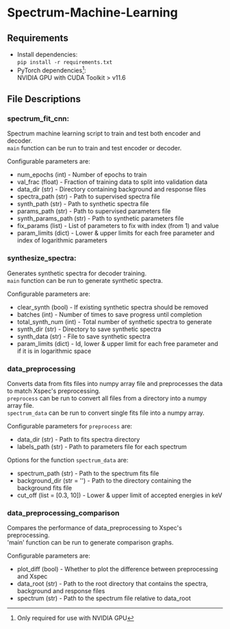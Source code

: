 # Spectrum-Machine-Learning

## Requirements
* Install dependencies:  
`pip install -r requirements.txt`
* PyTorch dependencies[^1]:  
NVIDIA GPU with CUDA Toolkit > v11.6
[^1]: Only required for use with NVIDIA GPU

## File Descriptions
### spectrum_fit_cnn:
Spectrum machine learning script to train and test both encoder and decoder.  
`main` function can be run to train and test encoder or decoder.  

Configurable parameters are:
* num_epochs (int) - Number of epochs to train
* val_frac (float) - Fraction of training data to split into validation data
* data_dir (str) - Directory containing background and response files
* spectra_path (str) - Path to supervised spectra file
* synth_path (str) - Path to synthetic spectra file
* params_path (str) - Path to supervised parameters file
* synth_params_path (str) - Path to synthetic parameters file
* fix_params (list) - List of parameters to fix with index (from 1) and value
* param_limits (dict) - Lower & upper limits for each free parameter and index of logarithmic parameters

### synthesize_spectra:
Generates synthetic spectra for decoder training.  
`main` function can be run to generate synthetic spectra.  

Configurable parameters are:
* clear_synth (bool) - If existing synthetic spectra should be removed
* batches (int) - Number of times to save progress until completion
* total_synth_num (int) - Total number of synthetic spectra to generate
* synth_dir (str) - Directory to save synthetic spectra
* synth_data (str) - File to save synthetic spectra
* param_limits (dict) - Id, lower & upper limit for each free parameter and if it is in logarithmic space

### data_preprocessing
Converts data from fits files into numpy array file and preprocesses the data to match Xspec's preprocessing.  
`preprocess` can be run to convert all files from a directory into a numpy array file.  
`spectrum_data` can be run to convert single fits file into a numpy array.  

Configurable parameters for `preprocess` are:
* data_dir (str) - Path to fits spectra directory
* labels_path (str) - Path to parameters file for each spectrum

Options for the function `spectrum_data` are:
* spectrum_path (str) - Path to the spectrum fits file
* background_dir (str = '') - Path to the directory containing the background fits file
* cut_off (list = [0.3, 10]) - Lower & upper limit of accepted energies in keV

### data_preprocessing_comparison
Compares the performance of data_preprocessing to Xspec's preprocessing.  
'main' function can be run to generate comparison graphs.  

Configurable parameters are:
* plot_diff (bool) - Whether to plot the difference between preprocessing and Xspec
* data_root (str) - Path to the root directory that contains the spectra, background and response files
* spectrum (str) - Path to the spectrum file relative to data_root